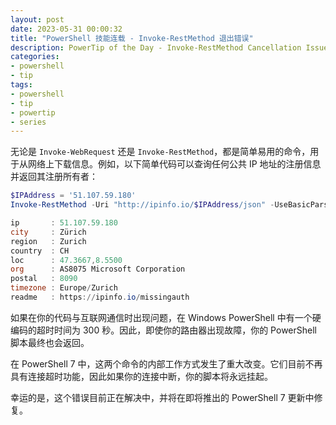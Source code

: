 ```yaml
---
layout: post
date: 2023-05-31 00:00:32
title: "PowerShell 技能连载 - Invoke-RestMethod 退出错误"
description: PowerTip of the Day - Invoke-RestMethod Cancellation Issues
categories:
- powershell
- tip
tags:
- powershell
- tip
- powertip
- series
---
```

无论是 `Invoke-WebRequest` 还是 `Invoke-RestMethod`，都是简单易用的命令，用于从网络上下载信息。例如，以下简单代码可以查询任何公共 IP 地址的注册信息并返回其注册所有者：

```powershell
$IPAddress = '51.107.59.180'
Invoke-RestMethod -Uri "http://ipinfo.io/$IPAddress/json" -UseBasicParsing

ip       : 51.107.59.180
city     : Zürich
region   : Zurich
country  : CH
loc      : 47.3667,8.5500
org      : AS8075 Microsoft Corporation
postal   : 8090
timezone : Europe/Zurich
readme   : https://ipinfo.io/missingauth
```

如果在你的代码与互联网通信时出现问题，在 Windows PowerShell 中有一个硬编码的超时时间为 300 秒。因此，即使你的路由器出现故障，你的 PowerShell 脚本最终也会返回。

在 PowerShell 7 中，这两个命令的内部工作方式发生了重大改变。它们目前不再具有连接超时功能，因此如果你的连接中断，你的脚本将永远挂起。

幸运的是，这个错误目前正在解决中，并将在即将推出的 PowerShell 7 更新中修复。
<!--本文国际来源：[Invoke-RestMethod Cancellation Issues](https://blog.idera.com/database-tools/powershell/powertips/invoke-restmethod-cancellation-issues/)-->

